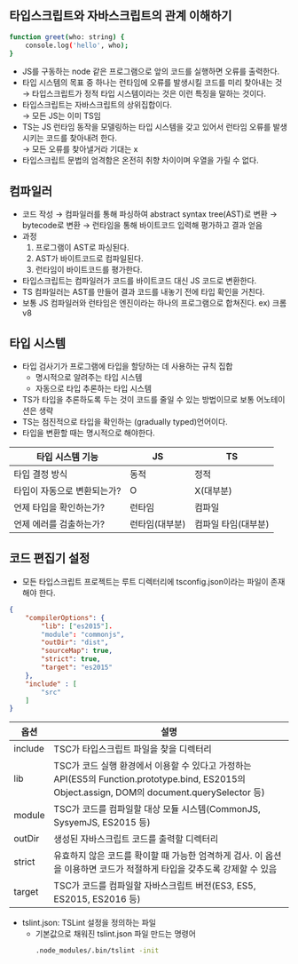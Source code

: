 ## 타입스크립트와 자바스크립트의 관계 이해하기

```bash
function greet(who: string) {
	console.log('hello', who);
}
```

- JS를 구동하는 node 같은 프로그램으로 앞의 코드를 실행하면 오류를 출력한다.
- 타입 시스템의 목표 중 하나는 런타임에 오류를 발생시킬 코드를 미리 찾아내는 것  
  → 타입스크립트가 정적 타입 시스템이라는 것은 이런 특징을 말하는 것이다.
- 타입스크립트는 자바스크립트의 상위집합이다.  
  → 모든 JS는 이미 TS임
- TS는 JS 런타임 동작을 모델링하는 타입 시스템을 갖고 있어서 런타임 오류를 발생시키는 코드를 찾아내려 한다.  
  → 모든 오류를 찾아낼거라 기대는 x
- 타입스크립트 문법의 엄격함은 온전히 취향 차이이며 우열을 가릴 수 없다.

## 컴파일러

- 코드 작성 → 컴파일러를 통해 파싱하여 abstract syntax tree(AST)로 변환 → bytecode로 변환 → 런타임을 통해 바이트코드 입력해 평가하고 결과 얻음
- 과정
  1. 프로그램이 AST로 파싱된다.
  2. AST가 바이트코드로 컴파일된다.
  3. 런타임이 바이트코드를 평가한다.
- 타입스크립트는 컴파일러가 코드를 바이트코드 대신 JS 코드로 변환한다.
- TS 컴파일러는 AST를 만들어 결과 코드를 내놓기 전에 타입 확인을 거친다.
- 보통 JS 컴파일러와 런타임은 엔진이라는 하나의 프로그램으로 합쳐진다. ex) 크롬 v8

## 타입 시스템

- 타입 검사기가 프로그램에 타입을 할당하는 데 사용하는 규칙 집합
  - 명시적으로 알려주는 타입 시스템
  - 자동으로 타입 추론하는 타입 시스템
- TS가 타입을 추론하도록 두는 것이 코드를 줄일 수 있는 방법이므로 보통 어노테이션은 생략
- TS는 점진적으로 타입을 확인하는 (gradually typed)언어이다.
- 타입을 변환할 때는 명시적으로 해야한다.

| 타입 시스템 기능            | JS             | TS                  |
| --------------------------- | -------------- | ------------------- |
| 타입 결정 방식              | 동적           | 정적                |
| 타입이 자동으로 변환되는가? | O              | X(대부분)           |
| 언제 타입을 확인하는가?     | 런타임         | 컴파일              |
| 언제 에러를 검출하는가?     | 런타임(대부분) | 컴파일 타임(대부분) |

## 코드 편집기 설정

- 모든 타입스크립트 프로젝트는 루트 디렉터리에 tsconfig.json이라는 파일이 존재해야 한다.

```json
{
	"compilerOptions": {
		"lib": ["es2015"].
		"module": "commonjs",
		"outDir": "dist",
		"sourceMap": true,
		"strict": true,
		"target": "es2015"
	},
	"include" : [
		"src"
	]
}
```

| 옵션    | 설명                                                                                                                                           |
| ------- | ---------------------------------------------------------------------------------------------------------------------------------------------- |
| include | TSC가 타입스크립트 파일을 찾을 디렉터리                                                                                                        |
| lib     | TSC가 코드 실행 환경에서 이용할 수 있다고 가정하는 API(ES5의 Function.prototype.bind, ES2015의 Object.assign, DOM의 document.querySelector 등) |
| module  | TSC가 코드를 컴파일할 대상 모듈 시스템(CommonJS, SysyemJS, ES2015 등)                                                                          |
| outDir  | 생성된 자바스크립트 코드를 출력할 디렉터리                                                                                                     |
| strict  | 유효하지 않은 코드를 확이할 때 가능한 엄격하게 검사. 이 옵션을 이용하면 코드가 적절하게 타입을 갖추도록 강제할 수 있음                         |
| target  | TSC가 코드를 컴파일할 자바스크립트 버전(ES3, ES5, ES2015, ES2016 등)                                                                           |

- tslint.json: TSLint 설정을 정의하는 파일
  - 기본값으로 채워진 tslint.json 파일 만드는 명령어
    ```bash
    .node_modules/.bin/tslint -init
    ```
